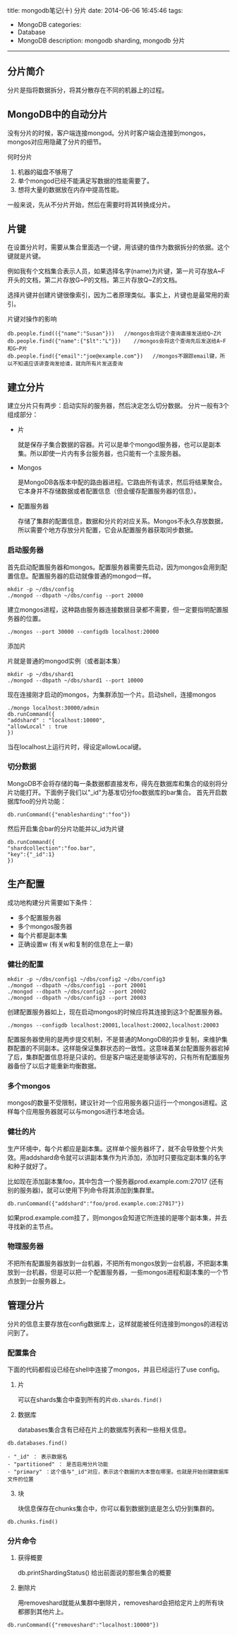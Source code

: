 title: mongodb笔记(十) 分片
date: 2014-06-06 16:45:46
tags:
- MongoDB
categories:
- Database
- MongoDB
description: mongodb sharding, mongodb 分片
---

## 分片简介

分片是指将数据拆分，将其分散存在不同的机器上的过程。

<!-- more -->

## MongoDB中的自动分片

没有分片的时候，客户端连接mongod。分片时客户端会连接到mongos，mongos对应用隐藏了分片的细节。

何时分片

1. 机器的磁盘不够用了
2. 单个mongod已经不能满足写数据的性能需要了。
3. 想将大量的数据放在内存中提高性能。

一般来说，先从不分片开始，然后在需要时将其转换成分片。

## 片键

在设置分片时，需要从集合里面选一个键，用该键的值作为数据拆分的依据。这个键就是片键。

例如我有个文档集合表示人员，如果选择名字(name)为片键，第一片可存放A~F开头的文档，第二片存放G~P的文档，第三片存放Q~Z的文档。

选择片键并创建片键很像索引，因为二者原理类似。事实上，片键也是最常用的索引。

片键对操作的影响
```
db.people.find(({"name":"Susan"}))   //mongos会将这个查询直接发送给Q~Z片
db.people.find({"name":{"$lt":"L"}})    //mongos会将这个查询先后发送给A~F和G~P片
db.people.find({"email":"joe@example.com"})   //mongos不跟踪email键，所以不知道应该讲查询发给谁，就向所有片发送查询
```

## 建立分片

建立分片只有两步：启动实际的服务器，然后决定怎么切分数据。
分片一般有3个组成部分：
- 片

    就是保存子集合数据的容器。片可以是单个mongod服务器，也可以是副本集。所以即使一片内有多台服务器，也只能有一个主服务器。
- Mongos

    是MongoDB各版本中配的路由器进程。它路由所有请求，然后将结果聚合。它本身并不存储数据或者配置信息（但会缓存配置服务器的信息）。
- 配置服务器

    存储了集群的配置信息，数据和分片的对应关系。Mongos不永久存放数据，所以需要个地方存放分片配置，它会从配置服务器获取同步数据。


### 启动服务器

首先启动配置服务器和mongos。配置服务器需要先启动，因为mongos会用到配置信息。配置服务器的启动就像普通的mongod一样。
```
mkdir -p ~/dbs/config
./mongod --dbpath ~/dbs/config --port 20000
```
建立mongos进程，这种路由服务器连接数据目录都不需要，但一定要指明配置服务器的位置。
```
./mongos --port 30000 --configdb localhost:20000
```

添加片

片就是普通的mongod实例（或者副本集）
```
mkdir -p ~/dbs/shard1
./mongod --dbpath ~/dbs/shard1 --port 10000
```
现在连接刚才启动的mongos，为集群添加一个片。启动shell，连接mongos
```
./mongo localhost:30000/admin
db.runCommand({
"addshard" : "localhost:10000",
"allowLocal" : true
})
```
当在localhost上运行片时，得设定allowLocal键。


### 切分数据

MongoDB不会将存储的每一条数据都直接发布，得先在数据库和集合的级别将分片功能打开。下面例子我们以"_id"为基准切分foo数据库的bar集合。
首先开启数据库foo的分片功能：
```
db.runCommand({"enablesharding":"foo"})
```
然后开启集合bar的分片功能并以_id为片键
```
db.runCommand({
"shardcollection":"foo.bar",
"key":{"_id":1}
})
```

## 生产配置

成功地构建分片需要如下条件：
- 多个配置服务器
- 多个mongos服务器
- 每个片都是副本集
- 正确设置w (有关w和复制的信息在上一章)

### 健壮的配置

```
mkdir -p ~/dbs/config1 ~/dbs/config2 ~/dbs/config3
./mongod --dbpath ~/dbs/config1 --port 20001
./mongod --dbpath ~/dbs/config2 --port 20002
./mongod --dbpath ~/dbs/config3 --port 20003
```
创建配置服务器如上，现在启动mongos的时候应将其连接到这3个配置服务器。
```
./mongos --configdb localhost:20001,localhost:20002,localhost:20003
```
配置服务器使用的是两步提交机制，不是普通的MongoDB的异步复制，来维护集群配置的不同副本。这样能保证集群状态的一致性。这意味着某台配置服务器宕掉了后，集群配置信息将是只读的。但是客户端还是能够读写的，只有所有配置服务器备份了以后才能重新均衡数据。

### 多个mongos

mongos的数量不受限制，建议针对一个应用服务器只运行一个mongos进程。这样每个应用服务器就可以与mongos进行本地会话。

### 健壮的片

生产环境中，每个片都应是副本集。这样单个服务器坏了，就不会导致整个片失效。用addshard命令就可以讲副本集作为片添加，添加时只要指定副本集的名字和种子就好了。

比如现在添加副本集foo，其中包含一个服务器prod.example.com:27017 (还有别的服务器)，就可以使用下列命令将其添加到集群里。
```
db.runCommand({"addshard":"foo/prod.example.com:27017"})
```
如果prod.example.com挂了，则mongos会知道它所连接的是哪个副本集，并去寻找新的主节点。

### 物理服务器

不把所有配置服务器放到一台机器，不把所有mongos放到一台机器，不把副本集放到一台机器，但是可以把一个配置服务器，一些mongos进程和副本集的一个节点放到一台服务器上。

## 管理分片

分片的信息主要存放在config数据库上，这样就能被任何连接到mongos的进程访问到了。

### 配置集合

下面的代码都假设已经在shell中连接了mongos，并且已经运行了use config。

1. 片

    可以在shards集合中查到所有的片`db.shards.find()`

2. 数据库

    databases集合含有已经在片上的数据库列表和一些相关信息。
```
db.databases.find()
```
    - "_id" ： 表示数据名
    - "partitioned" ： 是否启用分片功能
    - "primary" ：这个值与"_id"对应，表示这个数据的大本营在哪里。也就是开始创建数据库文件的位置

3. 块

    块信息保存在chunks集合中，你可以看到数据到底是怎么切分到集群的。
```
db.chunks.find()
```

### 分片命令

1. 获得概要

    db.printShardingStatus() 给出前面说的那些集合的概要

2. 删除片

    用removeshard就能从集群中删除片，removeshard会把给定片上的所有块都挪到其他片上。
```
db.runCommand({"removeshard":"localhost:10000"})
```
